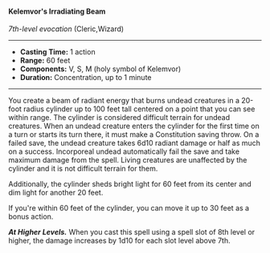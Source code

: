 #### Kelemvor's Irradiating Beam
*7th-level evocation* (Cleric,Wizard)
___
- **Casting Time:** 1 action
- **Range:** 60 feet
- **Components:** V, S, M (holy symbol of Kelemvor)
- **Duration:** Concentration, up to 1 minute
---
You create a beam of radiant energy that burns undead creatures in a 20-foot radius cylinder up to 100 feet tall centered on a point that you can see within range. The cylinder is considered difficult terrain for undead creatures. When an undead creature enters the cylinder for the first time on a turn or starts its turn there, it must make a Constitution saving throw. On a failed save, the undead creature takes 6d10 radiant damage or half as much on a success. Incorporeal undead automatically fail the save and take maximum damage from the spell. Living creatures are unaffected by the cylinder and it is not difficult terrain for them.

Additionally, the cylinder sheds bright light for 60 feet from its center and dim light for another 20 feet.

If you're within 60 feet of the cylinder, you can move it up to 30 feet as a bonus action.

***At Higher Levels.*** When you cast this spell using a spell slot of 8th level or higher, the damage increases by 1d10 for each slot level above 7th.